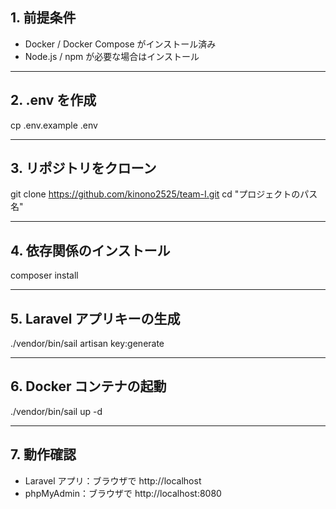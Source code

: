 ## 1. 前提条件
- Docker / Docker Compose がインストール済み
- Node.js / npm が必要な場合はインストール

---

## 2. .env を作成
cp .env.example .env

---

## 3. リポジトリをクローン
git clone https://github.com/kinono2525/team-I.git
cd "プロジェクトのパス名"

---

## 4. 依存関係のインストール
composer install

---

## 5. Laravel アプリキーの生成
./vendor/bin/sail artisan key:generate

---

## 6. Docker コンテナの起動
./vendor/bin/sail up -d

---

## 7. 動作確認
- Laravel アプリ：ブラウザで http://localhost
- phpMyAdmin：ブラウザで http://localhost:8080